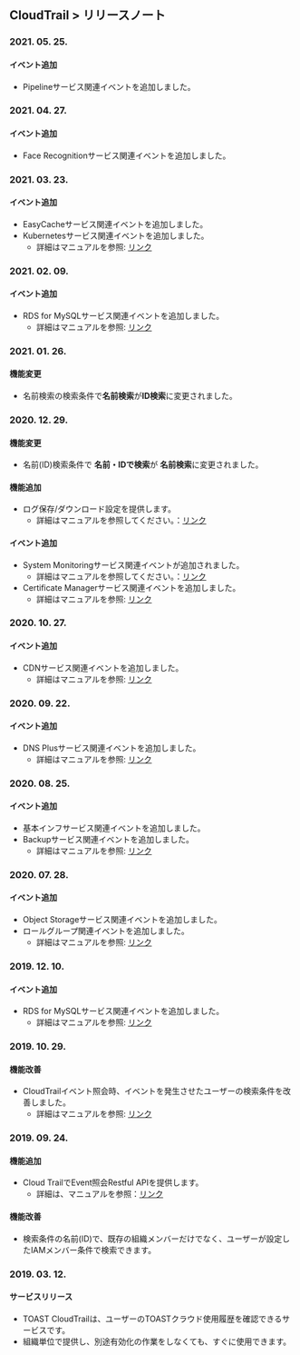 
## CloudTrail > リリースノート
### 2021. 05. 25.
#### イベント追加
* Pipelineサービス関連イベントを追加しました。

### 2021. 04. 27.
#### イベント追加
* Face Recognitionサービス関連イベントを追加しました。

### 2021. 03. 23.
#### イベント追加
* EasyCacheサービス関連イベントを追加しました。
* Kubernetesサービス関連イベントを追加しました。
  * 詳細はマニュアルを参照: [リンク](/CloudTrail/ja/event-list/)

### 2021. 02. 09.
#### イベント追加
* RDS for MySQLサービス関連イベントを追加しました。
  * 詳細はマニュアルを参照: [リンク](/CloudTrail/ja/event-list/)

### 2021. 01. 26.
#### 機能変更
* 名前検索の検索条件で**名前検索**が**ID検索**に変更されました。

### 2020. 12. 29.
#### 機能変更
* 名前(ID)検索条件で **名前・IDで検索**が **名前検索**に変更されました。
#### 機能追加
* ログ保存/ダウンロード設定を提供します。
    * 詳細はマニュアルを参照してください。：[リンク](/CloudTrail/ko/console-guide/)
#### イベント追加
* System Monitoringサービス関連イベントが追加されました。
    * 詳細はマニュアルを参照してください。：[リンク](/CloudTrail/ko/event-list/)
* Certificate Managerサービス関連イベントを追加しました。
  * 詳細はマニュアルを参照: [リンク](/CloudTrail/ja/event-list/)
  
### 2020. 10. 27.
#### イベント追加
* CDNサービス関連イベントを追加しました。
    * 詳細はマニュアルを参照: [リンク](/CloudTrail/ja/event-list/)

### 2020. 09. 22.
#### イベント追加
* DNS Plusサービス関連イベントを追加しました。
    * 詳細はマニュアルを参照: [リンク](/CloudTrail/ja/event-list/)
    
### 2020. 08. 25.
#### イベント追加
* 基本インフサービス関連イベントを追加しました。
* Backupサービス関連イベントを追加しました。
    * 詳細はマニュアルを参照: [リンク](/CloudTrail/ja/event-list/)

### 2020. 07. 28.
#### イベント追加
* Object Storageサービス関連イベントを追加しました。
* ロールグループ関連イベントを追加しました。
    * 詳細はマニュアルを参照: [リンク](/CloudTrail/ja/event-list/)

### 2019. 12. 10.
#### イベント追加
* RDS for MySQLサービス関連イベントを追加しました。
    * 詳細はマニュアルを参照: [リンク](/CloudTrail/ja/event-list/)

### 2019. 10. 29.
#### 機能改善
* CloudTrailイベント照会時、イベントを発生させたユーザーの検索条件を改善しました。
    * 詳細はマニュアルを参照: [リンク](/CloudTrail/ja/api-guide/)

### 2019. 09. 24.
#### 機能追加
* Cloud TrailでEvent照会Restful APIを提供します。
    * 詳細は、マニュアルを参照：[リンク](/CloudTrail/ja/api-guide/)
    
#### 機能改善
* 検索条件の名前(ID)で、既存の組織メンバーだけでなく、ユーザーが設定したIAMメンバー条件で検索できます。

### 2019. 03. 12.
#### サービスリリース
* TOAST CloudTrailは、ユーザーのTOASTクラウド使用履歴を確認できるサービスです。
* 組織単位で提供し、別途有効化の作業をしなくても、すぐに使用できます。
